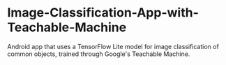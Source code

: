 # Image-Classification-App-with-Teachable-Machine
Android app that uses a TensorFlow Lite model for image classification of common objects, trained through Google's Teachable Machine.
